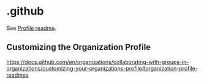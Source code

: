 # .github

See [Profile readme](./profile/README.md).

## Customizing the Organization Profile

<https://docs.github.com/en/organizations/collaborating-with-groups-in-organizations/customizing-your-organizations-profile#organization-profile-readmes>
